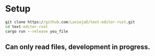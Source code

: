 # Setup

```cmd
git clone https://github.com/LaviejaD/text-editor-rust.git
cd text-editor-rust
cargo run --release you_file
```

## Can only read files, development in progress.
